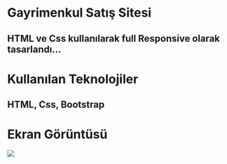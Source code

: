 <h1>Gayrimenkul Satış Sitesi  </h1>

<h2>HTML ve Css kullanılarak full Responsive olarak tasarlandı...  </h2>

<h1>Kullanılan Teknolojiler </h1>

<h2>HTML, Css, Bootstrap  </h2>

<h1>Ekran Görüntüsü </h1>



![](goldens.gif)

